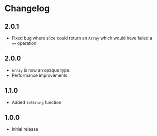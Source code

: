 # Changelog

## 2.0.1

* Fixed bug where slice could return an `Array` which would have failed a `==` operation.

## 2.0.0

* `Array` is now an opaque type.
* Performance improvements.

## 1.1.0

* Added `toString` function

## 1.0.0

* Initial release
